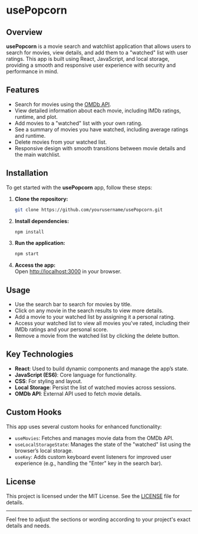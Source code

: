 # usePopcorn

## Overview

**usePopcorn** is a movie search and watchlist application that allows users to search for movies, view details, and add them to a "watched" list with user ratings. This app is built using React, JavaScript, and local storage, providing a smooth and responsive user experience with security and performance in mind.

## Features

- Search for movies using the [OMDb API](http://www.omdbapi.com/).
- View detailed information about each movie, including IMDb ratings, runtime, and plot.
- Add movies to a "watched" list with your own rating.
- See a summary of movies you have watched, including average ratings and runtime.
- Delete movies from your watched list.
- Responsive design with smooth transitions between movie details and the main watchlist.

## Installation

To get started with the **usePopcorn** app, follow these steps:

1. **Clone the repository:**

   ```bash
   git clone https://github.com/yourusername/usePopcorn.git
   ```

2. **Install dependencies:**

   ```bash
   npm install
   ```

3. **Run the application:**

   ```bash
   npm start
   ```

4. **Access the app:**  
   Open [http://localhost:3000](http://localhost:3000) in your browser.

## Usage

- Use the search bar to search for movies by title.
- Click on any movie in the search results to view more details.
- Add a movie to your watched list by assigning it a personal rating.
- Access your watched list to view all movies you've rated, including their IMDb ratings and your personal score.
- Remove a movie from the watched list by clicking the delete button.

## Key Technologies

- **React**: Used to build dynamic components and manage the app’s state.
- **JavaScript (ES6)**: Core language for functionality.
- **CSS**: For styling and layout.
- **Local Storage**: Persist the list of watched movies across sessions.
- **OMDb API**: External API used to fetch movie details.

## Custom Hooks

This app uses several custom hooks for enhanced functionality:

- `useMovies`: Fetches and manages movie data from the OMDb API.
- `useLocalStorageState`: Manages the state of the "watched" list using the browser’s local storage.
- `useKey`: Adds custom keyboard event listeners for improved user experience (e.g., handling the "Enter" key in the search bar).

## License

This project is licensed under the MIT License. See the [LICENSE](LICENSE) file for details.

---

Feel free to adjust the sections or wording according to your project's exact details and needs.
